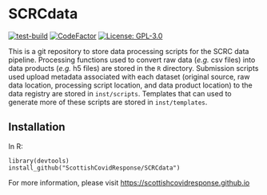 # SCRCdata

[![test-build](https://github.com/ScottishCovidResponse/SCRCdata/workflows/build/badge.svg)](https://github.com/ScottishCovidResponse/SCRCdata/actions)
[![CodeFactor](https://www.codefactor.io/repository/github/scottishcovidresponse/scrcdata/badge)](https://www.codefactor.io/repository/github/scottishcovidresponse/scrcdata)
[![License: GPL-3.0](https://img.shields.io/badge/licence-GPL--3-yellow)](https://opensource.org/licenses/GPL-3.0)

This is a git repository to store data processing scripts for the SCRC data pipeline. Processing functions used to convert raw data (*e.g.* csv files) into data products (*e.g.* h5 files) are stored in the `R` directory. Submission scripts used upload metadata associated with each dataset (original source, raw data location, processing script location, and data product location) to the data registry are stored in `inst/scripts`. Templates that can used to generate more of these scripts are stored in `inst/templates`.

## Installation

In R:
```{r}
library(devtools)
install_github("ScottishCovidResponse/SCRCdata")
```

For more information, please visit https://scottishcovidresponse.github.io

